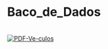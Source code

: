 # Baco_de_Dados

  <div style="display: inline_block"><br>
     <a href="https://ibb.co/ZfFQrDR"><img src="https://i.ibb.co/zmB3gvW/PDF-Ve-culos.png" alt="PDF-Ve-culos" border="0" /></a>
  </div>
